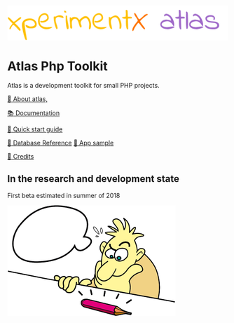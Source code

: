 ![xperimentx atlas](Atlas/doc/images/atlas.png) 

# Atlas Php Toolkit

Atlas is a development toolkit for small PHP projects.

[:blue_book: About atlas,](Atlas/doc/About.md)

[:books: Documentation](Atlas/doc/README.md)

[:green_book: Quick start guide](Atlas/doc/Quick-start-guide.md)

[:green_book: Database Reference](Atlas/doc/Database-reference.md)
[:green_book: App sample](Atlas/doc/App-sample.md)

[:green_book: Credits](Atlas/doc/Credits.md)


## In the research and development state
First beta estimated in summer of 2018

![xperimentx atlas](Atlas/doc/images/pensando.png) 

